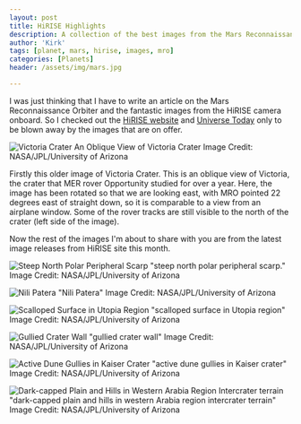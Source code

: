 ```yaml
---
layout: post
title: HiRISE Highlights
description: A collection of the best images from the Mars Reconnaissance Orbiter.
author: 'Kirk'
tags: [planet, mars, hirise, images, mro]
categories: [Planets]
header: /assets/img/mars.jpg

---
```


I was just thinking that I have to write an article on the Mars Reconnaissance Orbiter and the fantastic images from the HiRISE camera onboard. So I checked out  the [HiRISE website](http://hirise.lpl.arizona.edu/) and [Universe Today](http://www.universetoday.com/) only to be blown away by the images that are on offer.


![Victoria Crater](/images/hirise-victoria-crater.jpg)
<span class="caption text-muted">An Oblique View of Victoria Crater Image Credit: NASA/JPL/University of Arizona</span>

Firstly this older image of Victoria Crater. This is an oblique view of Victoria, the crater that MER rover Opportunity studied for over a year. Here, the image has been rotated so that we are looking east, with MRO pointed 22 degrees east of straight down, so it is comparable to a view from an airplane window. Some of the rover tracks are still visible to the north of the crater (left side of the image).

Now the rest of the images I'm about to share with you are from the latest image releases from HiRISE site this month.

![Steep North Polar Peripheral Scarp](/images/hirise-steep-north-polar-peripheral-scarp.jpg)
<span class="caption text-muted">"steep north polar peripheral scarp." Image Credit: NASA/JPL/University of Arizona</span>

![Nili Patera](/images/hirise-nili-patera.jpg)
<span class="caption text-muted">"Nili Patera" Image Credit: NASA/JPL/University of Arizona</span>

![Scalloped Surface in Utopia Region](/images/hirise-scalloped-surface-in-utopia-region.jpg)
<span class="caption text-muted">"scalloped surface in Utopia region" Image Credit: NASA/JPL/University of Arizona</span>

![Gullied Crater Wall](/images/hirise-gullied-crater-wall.jpg)
<span class="caption text-muted">"gullied crater wall" Image Credit: NASA/JPL/University of Arizona</span>

![Active Dune Gullies in Kaiser Crater](/images/hirise-active-dune-gullies-in-kaiser-crater.jpg)
<span class="caption text-muted">"active dune gullies in Kaiser crater" Image Credit: NASA/JPL/University of Arizona</span>

![Dark-capped Plain and Hills in Western Arabia Region Intercrater terrain](/images/hirise-dark-capped-plain-and-hills-in-western-arabia-region-intercrater-terrain.jpg)
<span class="caption text-muted">"dark-capped plain and hills in western Arabia region intercrater terrain" Image Credit: NASA/JPL/University of Arizona</span>
